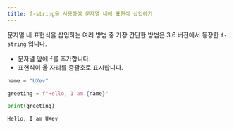 ```yaml
---
title: f-string을 사용하여 문자열 내에 표현식 삽입하기
---
```


문자열 내 표현식을 삽입하는 여러 방법 중 가장 간단한 방법은 3.6 버전에서 등장한 `f-string` 입니다.

- 문자열 앞에 `f`를 추가합니다.
- 표현식이 올 자리를 중괄호로 표시합니다.

```py
name = "UXev"

greeting = f"Hello, I am {name}"

print(greeting)
```

```py
Hello, I am UXev
```
